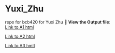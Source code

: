 # Yuxi_Zhu
repo for bcb420 for Yuxi Zhu
📄 **View the Output file:**  
[Link to A1 html](A1_YuxiZhu.html)

[Link to A2 html](A2_YuxiZhu.html)

[Link to A3 hmtl](A3_YuxiZhu.html)
